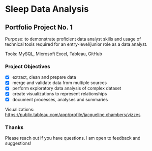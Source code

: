 # Sleep Data Analysis

## Portfolio Project No. 1

Purpose: to demonstrate proficient data analyst skills and usage of technical tools required for an entry-level/junior role as a data analyst.

Tools: MySQL, Microsoft Excel, Tableau, GitHub

### Project Objectives

- [x] extract, clean and prepare data
- [x] merge and validate data from multiple sources
- [x] perform exploratory data analysis of complex dataset
- [x] create visualizations to represent relationships
- [x] document processes, analyses and summaries

Visualizations: <https://public.tableau.com/app/profile/jacqueline.chambers/vizzes>

### Thanks

Please reach out if you have questions. I am open to feedback and suggestions!
